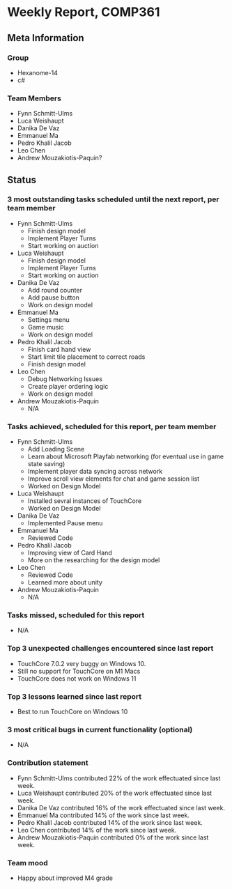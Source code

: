 # Weekly Report, COMP361

## Meta Information

### Group

 * Hexanome-14
 * c#
### Team Members

 * Fynn Schmitt-Ulms
 * Luca Weishaupt
 * Danika De Vaz
 * Emmanuel Ma
 * Pedro Khalil Jacob
 * Leo Chen
 * Andrew Mouzakiotis-Paquin?

## Status

### 3 most outstanding tasks scheduled until the next report, per team member
 * Fynn Schmitt-Ulms
   * Finish design model
   * Implement Player Turns
   * Start working on auction
 * Luca Weishaupt
   * Finish design model
   * Implement Player Turns
   * Start working on auction
 * Danika De Vaz
   * Add round counter 
   * Add pause button 
   * Work on design model
 * Emmanuel Ma 
   * Settings menu
   * Game music
   * Work on design model
 * Pedro Khalil Jacob
   * Finish card hand view
   * Start limit tile placement to correct roads
   * Finish design model
 * Leo Chen
   * Debug Networking Issues
   * Create player ordering logic
   * Work on design model
 * Andrew Mouzakiotis-Paquin
   * N/A

### Tasks achieved, scheduled for this report, per team member

 * Fynn Schmitt-Ulms
   * Add Loading Scene
   * Learn about Microsoft Playfab networking (for eventual use in game state saving)
   * Implement player data syncing across network
   * Improve scroll view elements for chat and game session list
   * Worked on Design Model
 * Luca Weishaupt
   * Installed sevral instances of TouchCore
   * Worked on Design Model
 * Danika De Vaz
   * Implemented Pause menu 
 * Emmanuel Ma 
   * Reviewed Code
 * Pedro Khalil Jacob
   * Improving view of Card Hand
   * More on the researching for the design model
 * Leo Chen
   * Reviewed Code
   * Learned more about unity
 * Andrew Mouzakiotis-Paquin
   * N/A

### Tasks missed, scheduled for this report

 * N/A

### Top 3 unexpected challenges encountered since last report

 * TouchCore 7.0.2 very buggy on Windows 10.
 * Still no support for TouchCore on M1 Macs
 * TouchCore does not work on Windows 11

### Top 3 lessons learned since last report

 * Best to run TouchCore on Windows 10

### 3 most critical bugs in current functionality (optional)

 * N/A

### Contribution statement

 * Fynn Schmitt-Ulms contributed 22% of the work effectuated since last week.
 * Luca Weishaupt contributed 20% of the work effectuated since last week.
 * Danika De Vaz contributed 16% of the work effectuated since last week.
 * Emmanuel Ma contributed 14% of the work since last week.
 * Pedro Khalil Jacob contributed 14% of the work since last week.
 * Leo Chen contributed 14% of the work since last week.
 * Andrew Mouzakiotis-Paquin contributed 0% of the work since last week.

### Team mood

 * Happy about improved M4 grade
